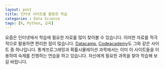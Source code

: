 ```yaml
---
layout: post
title: 인터넷 사이트를 활용한 학습
categories : Data Science
tags: [R, Python, 교육]
---
```


요즘은 인터넷에서 학습에 필요한 자료를 많이 찾아볼 수 있습니다.
이러한 자료를 적극적으로 활용하면 편리한 점이 많습니다.
[Datacamp](https://www.datacamp.com/), [Codeacademy](https://www.codecademy.com/)도 그와 같은 사이트 중 하나입니다.
통계프로그래밍과 확률시뮬레이션 과목에서는 이미 이 사이트들을 이용하여 숙제를 진행하는 연습을 하고 있습니다.
자신에게 필요한 과목을 찾아 학습해 보길 바랍니다.
